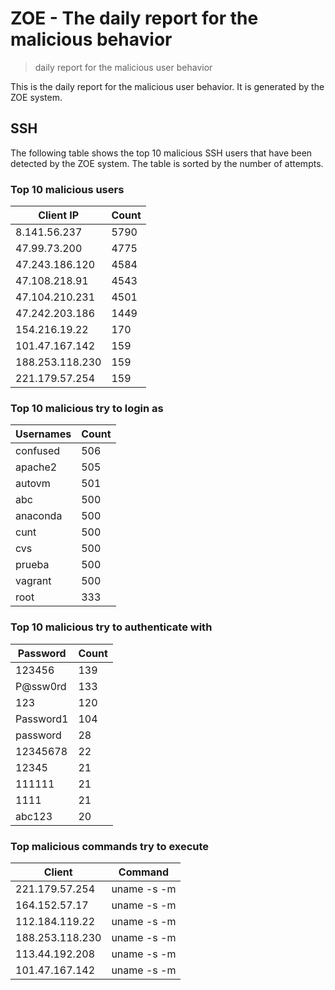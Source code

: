 # ZOE - The daily report for the malicious behavior

> daily report for the malicious user behavior

This is the daily report for the malicious user behavior. It is generated by the ZOE system.

## SSH

The following table shows the top 10 malicious SSH users that have been detected by the ZOE
system. The table is sorted by the number of attempts.

### Top 10 malicious users

| Client IP | Count    |
|-----------|----------|
| 8.141.56.237 | 5790 |
| 47.99.73.200 | 4775 |
| 47.243.186.120 | 4584 |
| 47.108.218.91 | 4543 |
| 47.104.210.231 | 4501 |
| 47.242.203.186 | 1449 |
| 154.216.19.22 | 170 |
| 101.47.167.142 | 159 |
| 188.253.118.230 | 159 |
| 221.179.57.254 | 159 |

### Top 10 malicious try to login as

| Usernames | Count    |
|-----------|----------|
| confused | 506 |
| apache2 | 505 |
| autovm | 501 |
| abc | 500 |
| anaconda | 500 |
| cunt | 500 |
| cvs | 500 |
| prueba | 500 |
| vagrant | 500 |
| root | 333 |

### Top 10 malicious try to authenticate with

| Password | Count    |
|-----------|----------|
| 123456 | 139 |
| P@ssw0rd | 133 |
| 123 | 120 |
| Password1 | 104 |
| password | 28 |
| 12345678 | 22 |
| 12345 | 21 |
| 111111 | 21 |
| 1111 | 21 |
| abc123 | 20 |

### Top malicious commands try to execute

| Client | Command |
|--------|---------|
| 221.179.57.254 | uname -s -m |
| 164.152.57.17 | uname -s -m |
| 112.184.119.22 | uname -s -m |
| 188.253.118.230 | uname -s -m |
| 113.44.192.208 | uname -s -m |
| 101.47.167.142 | uname -s -m |
